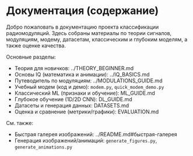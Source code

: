 # Документация (содержание)

Добро пожаловать в документацию проекта классификации радиомодуляций. Здесь собраны материалы по теории сигналов, модуляциям, модему, датасетам, классическим и глубоким моделям, а также оценке качества.

Основные разделы:
- Теория для новичков: ../THEORY_BEGINNER.md
- Основы IQ (математика и анимации): ../IQ_BASICS.md
- Путеводитель по модуляциям: ../MODULATIONS_GUIDE.md
- Учебный модем (код и демо): `modem.py`, `quick_modem_demo.py`
- Классический ML (признаки и обучение): ML_GUIDE.md
- Глубокое обучение (1D/2D CNN): DL_GUIDE.md
- Датасеты и генерация данных: DATASETS.md
- Оценка и сравнение (метрики/графики): EVALUATION.md

См. также:
- Быстрая галерея изображений: ../README.md#быстрая-галерея
- Генерация изображений/анимаций: `generate_figures.py`, `generate_animations.py`
